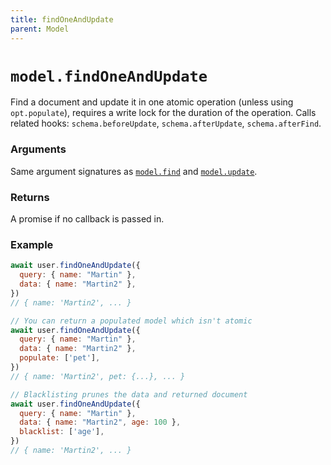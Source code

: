 ```yaml
---
title: findOneAndUpdate
parent: Model
---
```


# `model.findOneAndUpdate`

Find a document and update it in one atomic operation (unless using `opt.populate`), requires a write lock for the duration of the operation. Calls related hooks: `schema.beforeUpdate`,  `schema.afterUpdate`,  `schema.afterFind`.

### Arguments

Same argument signatures as [`model.find`](./find) and [`model.update`](./update).

### Returns

A promise if no callback is passed in.

### Example

```js
await user.findOneAndUpdate({
  query: { name: "Martin" },
  data: { name: "Martin2" },
})
// { name: 'Martin2', ... }

// You can return a populated model which isn't atomic
await user.findOneAndUpdate({
  query: { name: "Martin" },
  data: { name: "Martin2" },
  populate: ['pet'],
})
// { name: 'Martin2', pet: {...}, ... }

// Blacklisting prunes the data and returned document
await user.findOneAndUpdate({
  query: { name: "Martin" },
  data: { name: "Martin2", age: 100 },
  blacklist: ['age'],
})
// { name: 'Martin2', ... }
```
